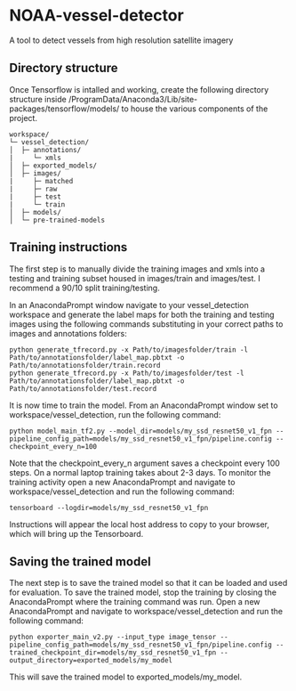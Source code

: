 # NOAA-vessel-detector
A tool to detect vessels from high resolution satellite imagery

## Directory structure
Once Tensorflow is intalled and working, create the following directory structure inside /ProgramData/Anaconda3/Lib/site-packages/tensorflow/models/ to house the various components of the project.

```
workspace/
└─ vessel_detection/
│  ├─ annotations/
|     └─ xmls
│  ├─ exported_models/
│  ├─ images/
|     ├─ matched
|     ├─ raw
|     ├─ test
|     └─ train
│  ├─ models/
│  └─ pre-trained-models
```

## Training instructions
The first step is to manually divide the training images and xmls into a testing and training subset housed in images/train and images/test.  I recommend a 90/10 split training/testing.

In an AnacondaPrompt window navigate to your vessel_detection workspace and generate the label maps for both the training and testing images using the following commands substituting in your correct paths to images and annotations folders:

```
python generate_tfrecord.py -x Path/to/imagesfolder/train -l Path/to/annotationsfolder/label_map.pbtxt -o Path/to/annotationsfolder/train.record
python generate_tfrecord.py -x Path/to/imagesfolder/test -l Path/to/annotationsfolder/label_map.pbtxt -o Path/to/annotationsfolder/test.record
```

It is now time to train the model.  From an AnacondaPrompt window set to workspace/vessel_detection, run the following command:

```
python model_main_tf2.py --model_dir=models/my_ssd_resnet50_v1_fpn --pipeline_config_path=models/my_ssd_resnet50_v1_fpn/pipeline.config --checkpoint_every_n=100
```

Note that the checkpoint_every_n argument saves a checkpoint every 100 steps.  On a normal laptop training takes about 2-3 days.  To monitor the training activity open a new AnacondaPrompt and navigate to workspace/vessel_detection and run the following command:

```
tensorboard --logdir=models/my_ssd_resnet50_v1_fpn
```

Instructions will appear the local host address to copy to your browser, which will bring up the Tensorboard.

## Saving the trained model
The next step is to save the trained model so that it can be loaded and used for evaluation.  To save the trained model, stop the training by closing the AnacondaPrompt where the training command was run.  Open a new AnacondaPrompt and navigate to workspace/vessel_detection and run the following command:

```
python exporter_main_v2.py --input_type image_tensor --pipeline_config_path=models/my_ssd_resnet50_v1_fpn/pipeline.config --trained_checkpoint_dir=models/my_ssd_resnet50_v1_fpn --output_directory=exported_models/my_model
```

This will save the trained model to exported_models/my_model.
